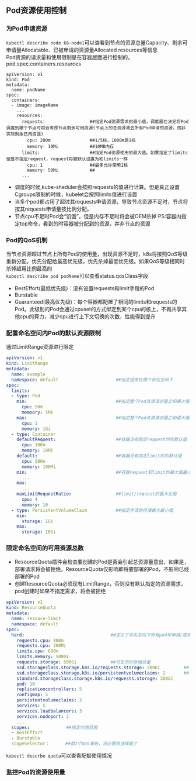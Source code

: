 ## Pod资源使用控制
### 为Pod申请资源
`kubectl describe node k8-node1`可以查看到节点的资源总量Capacity、剩余可申请量Allocatable、已被申请的资源量Allocated resources等信息<br>
Pod资源的请求量和使用限制是在容器层面进行控制的。pod.spec.containers.resources
```
apiVersion: v1
kind: Pod
metadata:
  name: podName
spec:
  containers:
  - image: imageName
    ...
    resources:
      requests:                 ##指定Pod资源需求的最小值，调度器在决定将Pod调度到哪个节点时将会考虑节点剩余可用资源(节点上的总资源减去所有Pod申请的资源，而非实际剩余已用资源)
        cpu: 200m               ##1/5核，1000m是1核
        memory: 10Mi            ##10MB内存
      limits:                   ##指定Pod资源使用的最大值。如果指定了limits但是不指定request，request将被默认设置为和limits一样
        cpu: 1                  ##最多允许使用1核
        memory: 50Mi            ##
      ...
```
- 调度的时候,kube-sheduler会按照requests的值进行计算。但是真正设置Cgroups限制的时候，kubelet会按照limits值进行设置
- 当多个pod都占用了超过其requests申请资源，导致节点资源不足时，节点将按其requests申请量按比例分配。
- 节点cpu不足时Pod会“饥饿”，但是内存不足时将会被OEM杀掉
PS:容器内指定top命令，看到的时容器被分配到的资源，并非节点的资源
### Pod的QoS机制
当节点资源超过节点上所有Pod的使用量，出现资源不足时，k8s将按照QoS等级重新分配，优先分配给最高优先级，优先杀掉最低优先级。如果QoS等级相同时杀掉超用比例最高的<br>
`kubectl describe pod podName`可以查看status.qosClass字段
- BestEffort(最低优先级)：没有设置requests和limit字段的Pod
- Burstable
- Guaranteed(最高优先级)：每个容器都配置了相同的limits和requests的Pod。此级别的Pod会通过cpuset的方式绑定到某个cpu的核上，不再共享其他cpu的算力，减少cpu进行上下文切换的次数，性能得到提升
### 配置命名空间内Pod的默认资源限制
通过LimitRange资源进行限定
```yaml
apiVersion: v1
kind: LinitRange
metadata:
  name: example
  namespace: default                      ##指定适用在哪个命名空间下
spec:
  limits:
  - type: Pod
    min:                                  ##指定整个Pod资源请求量之和最小值
      cpu: 50m
      memoory: 5Mi
    max:                                  ##指定整个Pod资源请求量之和最大值
      cpu: 1
      memory: 1Gi
  - type: Container
    defaultRequest:                       ##容器没有指定request时的默认值
      cpu: 100m
      memory: 10Mi
    default:                              ##容器没有指定limit时的默认值
      cpu: 200m
      memory: 100Mi
    min:                                  ##容器request和limit的最大值最小值
      ...
    max:
      ...
    maxLimitRequestRatio:                 ##limit/request的最大比值
      cpu: 4
      memory: 10
  - type: PersistentVolumeClaim           ##指定申请的存储最大最小值
    min:
      storage: 1Gi
    max:
      storage: 10Gi 
```
### 限定命名空间的可用资源总数
- ResourceQuota插件会检查要创建的Pod是否会引起总资源量意出，如果是，部署请求将会被拒绝。ResourceQuota仅影响即将要部署的Pod，不影响已经部署的Pod
- 创建ResourceQuota必须现有LimitRange，否则没有默认指定的资源需求，pod创建时如果不指定需求，将会被拒绝
```yaml
apiVersion: v1
kind: ResourceQuota
metadata:
  name: resouce-limit
  namespace: default
spec:
  hard:                                 ##定义了命名空间下所有pod可申请/使用的资源总量
    requests.cpu: 400m
    requests.cpu: 200Mi
    limits.cpu: 600m
    limits.memory: 500mi
    requests.storage: 500Gi             ##可生命的存储总量
    ssd.storageclass.storage.k8s.io/requests.storage: 300Gi         ##以ssd命名的StorageClass的可申请的存储量
    ssd.storageclass.storage.k8s.io/persistentvolumeclaims: 2       ##可申请的pvc数量
    standard.storageclass.storage.k8s.io/requests.storage: 300Gi
    pod: 10
    replicationcontrollers: 5
    configmap: 5
    persistentvolumeclaims: 3
    services: 5
    services.loadbalancers: 3
    services.nodeport: 2
    ...
  scopes:              ##指定作用范围
  - BestEffort  
  - Burstable
  scopeSelector：      ##就3个QoS等级，没必要用选择器了
```
`kubectl descrbe quota`可以查看配额使用情况
### 监控Pod的资源使用量





